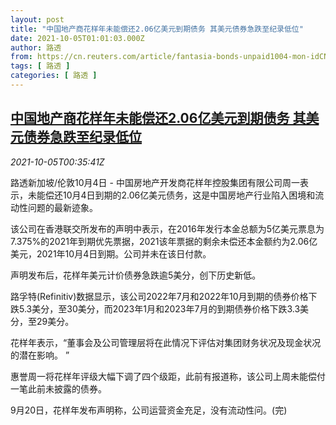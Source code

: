 ```yaml
---
layout: post
title: "中国地产商花样年未能偿还2.06亿美元到期债务 其美元债券急跌至纪录低位"
date: 2021-10-05T01:01:03.000Z
author: 路透
from: https://cn.reuters.com/article/fantasia-bonds-unpaid1004-mon-idCNKBS2GV01N
tags: [ 路透 ]
categories: [ 路透 ]
---
```

<!--1633395663000-->
[中国地产商花样年未能偿还2.06亿美元到期债务 其美元债券急跌至纪录低位](https://cn.reuters.com/article/fantasia-bonds-unpaid1004-mon-idCNKBS2GV01N)
------

<div>
<div><i>2021-10-05T00:35:41Z</i></div><p>路透新加坡/伦敦10月4日 - 中国房地产开发商花样年控股集团有限公司周一表示，未能偿还10月4日到期的2.06亿美元债务，这是中国房地产行业陷入困境和流动性问题的最新迹象。</p><p>该公司在香港联交所发布的声明中表示，在2016年发行本金总额为5亿美元票息为7.375%的2021年到期优先票据，2021该年票据的剩余未偿还本金额约为2.06亿美元，2021年10月4日到期。公司并未在该日付款。</p><p>声明发布后，花样年美元计价债券急跌逾5美分，创下历史新低。</p><p>路孚特(Refinitiv)数据显示，该公司2022年7月和2022年10月到期的债券价格下跌5.3美分，至30美分，而2023年1月和2023年7月的到期债券价格下跌3.3美分，至29美分。</p><p>花样年表示，“董事会及公司管理层将在此情况下评估对集团财务状况及现金状况的潜在影响。 ”</p><p>惠誉周一将花样年评级大幅下调了四个级距，此前有报道称，该公司上周未能偿付一笔此前未披露的债券。</p><p>9月20日，花样年发布声明称，公司运营资金充足，没有流动性问。(完)</p>
</div>
